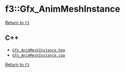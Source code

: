 # f3::Gfx_AnimMeshInstance

[Return to `f3`](/docs/f3.md)

## C++

- [`Gfx_AnimMeshInstance.hpp`](/src/f3/Gfx_AnimMeshInstance.hpp)
- [`Gfx_AnimMeshInstance.cpp`](/src/f3/Gfx_AnimMeshInstance.cpp)

[Return to `f3`](/docs/f3.md)